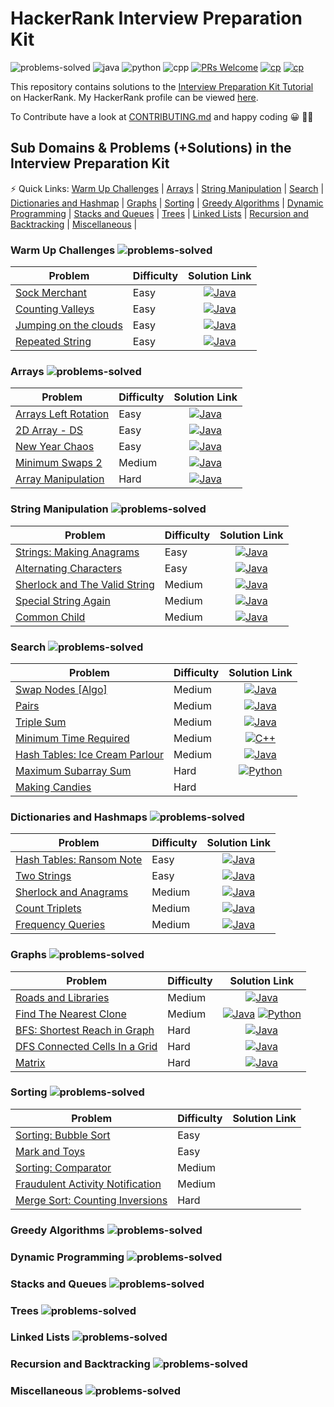 # HackerRank Interview Preparation Kit

![problems-solved](https://img.shields.io/badge/Problems%20Solved-30/69-1f425f.svg)
![java](https://img.shields.io/badge/Java-28/69-1abc9c.svg)
![python](https://img.shields.io/badge/Python-2/69-1abc9c.svg)
![cpp](https://img.shields.io/badge/C++-1/69-1abc9c.svg)
[![PRs Welcome](https://img.shields.io/badge/PRs-welcome-brightgreen.svg)](CONTRIBUTING.md)
[![cp](https://img.shields.io/badge/also%20see-Competitve%20Programming-1f72ff.svg)](https://github.com/anishLearnsToCode/competitive-programming)
[![cp](https://img.shields.io/badge/also%20see-My%20Hackerrank%20Profile-1f72ff.svg)](https://www.hackerrank.com/anishviewer)

This repository contains solutions to the 
[Interview Preparation Kit Tutorial](https://www.hackerrank.com/interview)
on HackerRank. My HackerRank profile can be viewed [here](https://www.hackerrank.com/anishviewer).

To Contribute have a look at [CONTRIBUTING.md](CONTRIBUTING.md) and happy coding 😀 🐱‍💻

## Sub Domains & Problems (+Solutions) in the Interview Preparation Kit
⚡ Quick Links: 
[Warm Up Challenges](#warm-up-challenges-) |
[Arrays](#arrays-) |
[String Manipulation](#string-manipulation-) |
[Search](#search-) |
[Dictionaries and Hashmap](#dictionaries-and-hashmaps) |
[Graphs](#graphs-) |
[Sorting](#sorting-) |
[Greedy Algorithms](#greedy-algorithms-) |
[Dynamic Programming](#dynamic-programming-) |
[Stacks and Queues](#stacks-and-queues-) |
[Trees](#trees-) |
[Linked Lists](#linked-lists-) |
[Recursion and Backtracking](#recursion-and-backtracking-) |
[Miscellaneous](#miscellaneous-) |

### Warm Up Challenges  ![problems-solved](https://img.shields.io/badge/Solved-4/4-1abc9c.svg)
| Problem | Difficulty | Solution Link |
|---------|------------|:-------------:|
| [Sock Merchant](https://www.hackerrank.com/challenges/sock-merchant/problem) | Easy | [![Java](https://img.icons8.com/color/40/000000/java-coffee-cup-logo.png)](src/warmup/SockMerchant.java) |
| [Counting Valleys](https://www.hackerrank.com/challenges/counting-valleys/problem?h_l=interview) | Easy | [![Java](https://img.icons8.com/color/40/000000/java-coffee-cup-logo.png)](src/warmup/CountingValleys.java) |
| [Jumping on the clouds](https://www.hackerrank.com/challenges/jumping-on-the-clouds/problem) | Easy | [![Java](https://img.icons8.com/color/40/000000/java-coffee-cup-logo.png)](src/warmup/JumpingOnTheClouds.java) |
| [Repeated String](https://www.hackerrank.com/challenges/repeated-string/problem) | Easy | [![Java](https://img.icons8.com/color/40/000000/java-coffee-cup-logo.png)](src/warmup/RepeatedString.java) |

### Arrays ![problems-solved](https://img.shields.io/badge/Solved-5/5-1abc9c.svg)
| Problem | Difficulty | Solution Link |
|---------|------------|:-------------:|
| [Arrays Left Rotation](https://www.hackerrank.com/challenges/ctci-array-left-rotation/problem) | Easy | [![Java](https://img.icons8.com/color/40/000000/java-coffee-cup-logo.png)](src/arrays/LeftRotation.java) |
| [2D Array - DS](https://www.hackerrank.com/challenges/2d-array/problem) | Easy | [![Java](https://img.icons8.com/color/40/000000/java-coffee-cup-logo.png)](src/arrays/TwoDArrayDs.java) |
| [New Year Chaos](https://www.hackerrank.com/challenges/new-year-chaos/problem) | Easy | [![Java](https://img.icons8.com/color/40/000000/java-coffee-cup-logo.png)](src/arrays/NewYearChaos.java) |
| [Minimum Swaps 2](https://www.hackerrank.com/challenges/minimum-swaps-2/problem) | Medium | [![Java](https://img.icons8.com/color/40/000000/java-coffee-cup-logo.png)](src/arrays/MinimumSwaps2.java) |
| [Array Manipulation](https://www.hackerrank.com/challenges/crush/problem) | Hard | [![Java](https://img.icons8.com/color/40/000000/java-coffee-cup-logo.png)](src/arrays/ArrayManipulation.java) |

### String Manipulation ![problems-solved](https://img.shields.io/badge/Solved-5/5-1abc9c.svg)
| Problem | Difficulty | Solution Link |
|---------|------------|:-------------:|
| [Strings: Making Anagrams](https://www.hackerrank.com/challenges/ctci-making-anagrams/problem) | Easy | [![Java](https://img.icons8.com/color/40/000000/java-coffee-cup-logo.png)](src/string/StringsMakingAnagrams.java) |
| [Alternating Characters](https://www.hackerrank.com/challenges/alternating-characters/problem) | Easy | [![Java](https://img.icons8.com/color/40/000000/java-coffee-cup-logo.png)](src/string/AlternatingCharacters.java) |
| [Sherlock and The Valid String](https://www.hackerrank.com/challenges/sherlock-and-valid-string/problem) | Medium | [![Java](https://img.icons8.com/color/40/000000/java-coffee-cup-logo.png)](src/string/SherlockAndValidStrings.java) |
| [Special String Again](https://www.hackerrank.com/challenges/special-palindrome-again/problem) | Medium | [![Java](https://img.icons8.com/color/40/000000/java-coffee-cup-logo.png)](src/string/SpecialStringAgain.java) |
| [Common Child](https://www.hackerrank.com/challenges/common-child/problem) | Medium | [![Java](https://img.icons8.com/color/40/000000/java-coffee-cup-logo.png)](src/string/CommonChild.java) |

### Search ![problems-solved](https://img.shields.io/badge/Solved-6/7-1abc9c.svg)
| Problem | Difficulty | Solution Link |
|---------|------------|:-------------:|
| [Swap Nodes [Algo]](https://www.hackerrank.com/challenges/swap-nodes-algo/problem) | Medium | [![Java](https://img.icons8.com/color/40/000000/java-coffee-cup-logo.png)](src/search/SwapNodesAlgo.java) |
| [Pairs](https://www.hackerrank.com/challenges/pairs/problem) | Medium | [![Java](https://img.icons8.com/color/40/000000/java-coffee-cup-logo.png)](src/search/Pairs.java) |
| [Triple Sum](https://www.hackerrank.com/challenges/triple-sum/problem) | Medium | [![Java](https://img.icons8.com/color/40/000000/java-coffee-cup-logo.png)](src/search/TripleSum.java) |
| [Minimum Time Required](https://www.hackerrank.com/challenges/minimum-time-required/problem) | Medium | [![C++](https://img.icons8.com/color/35/000000/c-plus-plus-logo.png)](src/search/minimum-time-required.cpp) |
| [Hash Tables: Ice Cream Parlour](https://www.hackerrank.com/challenges/ctci-ice-cream-parlor/problem) | Medium | [![Java](https://img.icons8.com/color/40/000000/java-coffee-cup-logo.png)](src/search/HashTableIceCreamParlour.java) |
| [Maximum Subarray Sum](https://www.hackerrank.com/challenges/maximum-subarray-sum/problem) | Hard | [![Python](https://img.icons8.com/color/35/000000/python.png)](src/search/maximum-sum-subarray.py) |
| [Making Candies](https://www.hackerrank.com/challenges/making-candies) | Hard | |

### Dictionaries and Hashmaps ![problems-solved](https://img.shields.io/badge/Solved-5/5-1abc9c.svg)
| Problem | Difficulty | Solution Link |
|---------|------------|:-------------:|
| [Hash Tables: Ransom Note](https://www.hackerrank.com/challenges/ctci-ransom-note/problem) | Easy | [![Java](https://img.icons8.com/color/40/000000/java-coffee-cup-logo.png)](src/dictionaries/HashTablesRansomNote.java) |
| [Two Strings](https://www.hackerrank.com/challenges/two-strings/problem) | Easy | [![Java](https://img.icons8.com/color/40/000000/java-coffee-cup-logo.png)](src/dictionaries/TwoStrings.java) |
| [Sherlock and Anagrams](https://www.hackerrank.com/challenges/sherlock-and-anagrams/problem) | Medium | [![Java](https://img.icons8.com/color/40/000000/java-coffee-cup-logo.png)](src/dictionaries/SherlockAndAnagrams.java) |
| [Count Triplets](https://www.hackerrank.com/challenges/count-triplets-1/problem) | Medium | [![Java](https://img.icons8.com/color/40/000000/java-coffee-cup-logo.png)](src/dictionaries/CountTriplets.java) |
| [Frequency Queries](https://www.hackerrank.com/challenges/frequency-queries/problem) | Medium | [![Java](https://img.icons8.com/color/40/000000/java-coffee-cup-logo.png)](src/dictionaries/FrequencyQueries.java) |

### Graphs ![problems-solved](https://img.shields.io/badge/Solved-5/5-1abc9c.svg)
| Problem | Difficulty | Solution Link |
|---------|------------|:-------------:|
| [Roads and Libraries](https://www.hackerrank.com/challenges/torque-and-development/problem) | Medium | [![Java](https://img.icons8.com/color/40/000000/java-coffee-cup-logo.png)](src/graphs/RoadsAndLibraries.java) |
| [Find The Nearest Clone](https://www.hackerrank.com/challenges/find-the-nearest-clone/problem) | Medium | [![Java](https://img.icons8.com/color/40/000000/java-coffee-cup-logo.png)](src/graphs/FindNearestNodeNaive.java) [![Python](https://img.icons8.com/color/35/000000/python.png)](https://github.com/anishLearnsToCode/hackerrank-interview-preparation-kit/blob/master/src/graphs/find-nearest-node.py) |
| [BFS: Shortest Reach in Graph](https://www.hackerrank.com/challenges/ctci-bfs-shortest-reach/problem) | Hard | [![Java](https://img.icons8.com/color/40/000000/java-coffee-cup-logo.png)](src/graphs/BFSShortestReachInGraph.java) |
| [DFS Connected Cells In a Grid](https://www.hackerrank.com/challenges/ctci-connected-cell-in-a-grid/problem) | Hard | [![Java](https://img.icons8.com/color/40/000000/java-coffee-cup-logo.png)](src/graphs/DfsConnectedCellInAGrid.java) |
| [Matrix](https://www.hackerrank.com/challenges/matrix/problem) | Hard | [![Java](https://img.icons8.com/color/40/000000/java-coffee-cup-logo.png)](src/graphs/MatrixUnionJoin.java) |

### Sorting ![problems-solved](https://img.shields.io/badge/Solved-0/5-1abc9c.svg)

| Problem | Difficulty | Solution Link |
|---------|------------|:-------------:|
| [Sorting: Bubble Sort](https://www.hackerrank.com/challenges/ctci-bubble-sort) | Easy | |
| [Mark and Toys](https://www.hackerrank.com/challenges/mark-and-toys) | Easy | |
| [Sorting: Comparator](https://www.hackerrank.com/challenges/ctci-comparator-sorting) | Medium | |
| [Fraudulent Activity Notification](https://www.hackerrank.com/challenges/fraudulent-activity-notifications) | Medium | |
| [Merge Sort: Counting Inversions](https://www.hackerrank.com/challenges/ctci-merge-sort) | Hard | |

### Greedy Algorithms ![problems-solved](https://img.shields.io/badge/Solved-0/5-1abc9c.svg)

### Dynamic Programming ![problems-solved](https://img.shields.io/badge/Solved-0/4-1abc9c.svg)

### Stacks and Queues ![problems-solved](https://img.shields.io/badge/Solved-0/6-1abc9c.svg)

### Trees ![problems-solved](https://img.shields.io/badge/Solved-0/5-1abc9c.svg)

### Linked Lists ![problems-solved](https://img.shields.io/badge/Solved-0/5-1abc9c.svg)

### Recursion and Backtracking ![problems-solved](https://img.shields.io/badge/Solved-0/4-1abc9c.svg)

### Miscellaneous ![problems-solved](https://img.shields.io/badge/Solved-0/4-1abc9c.svg)
